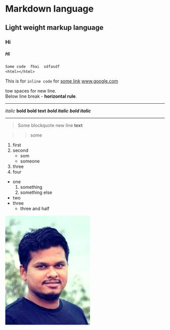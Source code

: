 # Markdown language
## Light weight markup language
### Hi
##### Hi
```
Some code  fhai  sdfasdf
<html></html> 

```


This is for `inline code` for [some link](www.google.com)
www.google.com

tow spaces for new line.  
Below line break - **horizontal rule**.
***

*italic* 
**bold**
__bold text__
___bold italic___
***bold italic***
___

> Some blockquote
new line **text**

>> some

1. first
2. second
    - som
    - someone
2. three
2. four


- one
  1. something
  2. something else
- two
- three
  - three and half


![alt text](/cv_photo.jpg)

